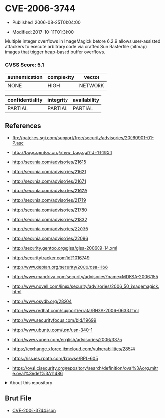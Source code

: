 # CVE-2006-3744

- Published: 2006-08-25T01:04:00

- Modified: 2017-10-11T01:31:00

Multiple integer overflows in ImageMagick before 6.2.9 allows user-assisted attackers to execute arbitrary code via crafted Sun Rasterfile (bitmap) images that trigger heap-based buffer overflows.

### CVSS Score: **5.1**

| authentication | complexity | vector |
| --- | --- | --- |
| NONE | HIGH | NETWORK |

| confidentiality | integrity | availability |
| --- | --- | --- |
| PARTIAL | PARTIAL | PARTIAL |

## References

* ftp://patches.sgi.com/support/free/security/advisories/20060901-01-P.asc

* http://bugs.gentoo.org/show_bug.cgi?id=144854

* http://secunia.com/advisories/21615

* http://secunia.com/advisories/21621

* http://secunia.com/advisories/21671

* http://secunia.com/advisories/21679

* http://secunia.com/advisories/21719

* http://secunia.com/advisories/21780

* http://secunia.com/advisories/21832

* http://secunia.com/advisories/22036

* http://secunia.com/advisories/22096

* http://security.gentoo.org/glsa/glsa-200609-14.xml

* http://securitytracker.com/id?1016749

* http://www.debian.org/security/2006/dsa-1168

* http://www.mandriva.com/security/advisories?name=MDKSA-2006:155

* http://www.novell.com/linux/security/advisories/2006_50_imagemagick.html

* http://www.osvdb.org/28204

* http://www.redhat.com/support/errata/RHSA-2006-0633.html

* http://www.securityfocus.com/bid/19699

* http://www.ubuntu.com/usn/usn-340-1

* http://www.vupen.com/english/advisories/2006/3375

* https://exchange.xforce.ibmcloud.com/vulnerabilities/28574

* https://issues.rpath.com/browse/RPL-605

* https://oval.cisecurity.org/repository/search/definition/oval%3Aorg.mitre.oval%3Adef%3A11486

<details>
<summary>About this repository</summary> 

  This repository is part of the project [Live Hack CVE](https://github.com/Live-Hack-CVE). Main website can be found [www.live-hack.org](https://www.live-hack.org) 
  
  Made by [Sn0wAlice](https://github.com/Sn0wAlice) for the people that care about security and need to have a feed of the latest CVEs. Hope you enjoy it, don't forget to star the repo and follow me on [Twitter](https://twitter.com/Sn0wAlice) and [Github](https://github.com/Sn0wAlice). And that is my [personnal website](https://www.alice-snow.me/)

  - [Home Page](https://github.com/Live-Hack-CVE)
  - [Framework](https://github.com/Live-Hack-CVE/cve-framework)
  - [CVE database](https://github.com/Live-Hack-CVE/full_database)
  - [Changelog](https://github.com/Live-Hack-CVE/Changelog)
</details>

## Brut File

* [CVE-2006-3744.json](https://raw.githubusercontent.com/Live-Hack-CVE/full_database/main/cves/2006/CVE-2006-3744.json)

